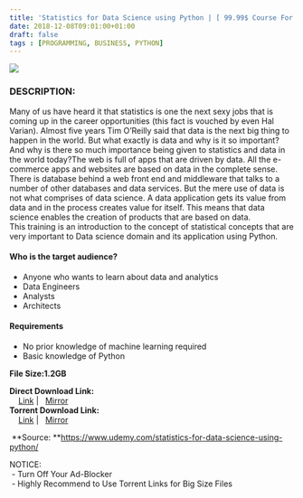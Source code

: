 ```yaml
---
title: 'Statistics for Data Science using Python | [ 99.99$ Course For Free ]'
date: 2018-12-08T09:01:00+01:00
draft: false
tags : [PROGRAMMING, BUSINESS, PYTHON]
---
```


[![](https://3.bp.blogspot.com/-ASUFo6PaVYg/XAt5GkFwYII/AAAAAAAAAvY/kC7gwCAP4qgp8898CGa9aJ-WhQrRVXOkwCLcBGAs/s640/Statistics-for-Data-Science-using-Python.jpg)](https://3.bp.blogspot.com/-ASUFo6PaVYg/XAt5GkFwYII/AAAAAAAAAvY/kC7gwCAP4qgp8898CGa9aJ-WhQrRVXOkwCLcBGAs/s1600/Statistics-for-Data-Science-using-Python.jpg)

### DESCRIPTION:

Many of us have heard it that statistics is one the next sexy jobs that is coming up in the career opportunities (this fact is vouched by even Hal Varian). Almost five years Tim O’Reilly said that data is the next big thing to happen in the world. But what exactly is data and why is it so important? And why is there so much importance being given to statistics and data in the world today?The web is full of apps that are driven by data. All the e-commerce apps and websites are based on data in the complete sense. There is database behind a web front end and middleware that talks to a number of other databases and data services. But the mere use of data is not what comprises of data science. A data application gets its value from data and in the process creates value for itself. This means that data science enables the creation of products that are based on data.  
This training is an introduction to the concept of statistical concepts that are very important to Data science domain and its application using Python.  

#### Who is the target audience?

*   Anyone who wants to learn about data and analytics
*   Data Engineers
*   Analysts
*   Architects

#### Requirements

*   No prior knowledge of machine learning required
*   Basic knowledge of Python

**File Size:1.2GB**

**Direct Download Link:**  
    [Link](http://turboagram.com/18521555/statistics-for-data-science-link1) |   [Mirror](http://turboagram.com/18521555/statistics-for-data-science-link2)  
**Torrent Download Link:**  
    [Link](http://turboagram.com/18521555/statistics-for-data-science-torrent1) |   [Mirror](http://turboagram.com/18521555/statistics-for-data-science-torrent2)  
  
 **Source: **https://www.udemy.com/statistics-for-data-science-using-python/  
  
NOTICE:  
 - Turn Off Your Ad-Blocker  
 - Highly Recommend to Use Torrent Links for Big Size Files